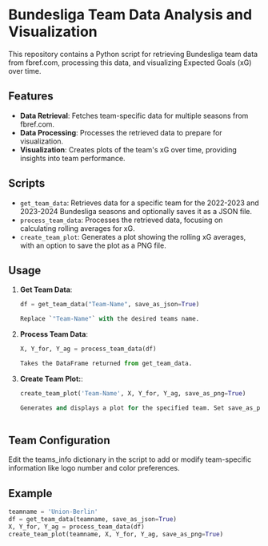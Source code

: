 # Bundesliga Team Data Analysis and Visualization

This repository contains a Python script for retrieving Bundesliga team data from fbref.com, processing this data, and visualizing Expected Goals (xG) over time.

## Features

- **Data Retrieval**: Fetches team-specific data for multiple seasons from fbref.com.
- **Data Processing**: Processes the retrieved data to prepare for visualization.
- **Visualization**: Creates plots of the team's xG over time, providing insights into team performance.

## Scripts

- `get_team_data`: Retrieves data for a specific team for the 2022-2023 and 2023-2024 Bundesliga seasons and optionally saves it as a JSON file.
- `process_team_data`: Processes the retrieved data, focusing on calculating rolling averages for xG.
- `create_team_plot`: Generates a plot showing the rolling xG averages, with an option to save the plot as a PNG file.

## Usage

1. **Get Team Data**:
   ```python
   df = get_team_data("Team-Name", save_as_json=True)

   Replace `"Team-Name"` with the desired teams name.

2. **Process Team Data**:
   ```python
   X, Y_for, Y_ag = process_team_data(df)
   
   Takes the DataFrame returned from get_team_data.

3. **Create Team Plot:**:
   ```python
   create_team_plot('Team-Name', X, Y_for, Y_ag, save_as_png=True)
   
   Generates and displays a plot for the specified team. Set save_as_png to True to save the plot.
  
## Team Configuration
Edit the teams_info dictionary in the script to add or modify team-specific information like logo number and color preferences.

## Example
```python
teamname = 'Union-Berlin'
df = get_team_data(teamname, save_as_json=True)
X, Y_for, Y_ag = process_team_data(df)
create_team_plot(teamname, X, Y_for, Y_ag, save_as_png=True)
